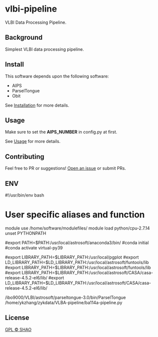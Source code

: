 # vlbi-pipeline

VLBI Data Processing Pipeline.

## Background

Simplest VLBI data processing pipeline.

## Install

This software depends upon the following software:

- AIPS
- ParselTongue
- Obit

See [Installation](docs/installation) for more details.

## Usage

Make sure to set the **AIPS_NUMBER** in config.py at first.


See [Usage](docs/usage/usage.rst) for more details.


## Contributing




Feel free to PR or suggestions! [Open an issue](https://github.com/SHAO-SKA/vlbi-pipeline/issues/new) or submit PRs.


## ENV

#!/usr/bin/env bash
# User specific aliases and function
module use /home/software/modulefiles/
module load python/cpu-2.7.14
unset PYTHONPATH

#export PATH=$PATH:/usr/local/astrosoft/anaconda3/bin/
#conda initial
#conda activate virtual-py39



#export LIBRARY_PATH=$LIBRARY_PATH:/usr/local/pgplot
#export LD_LIBRARY_PATH=$LD_LIBRARY_PATH:/usr/local/astrosoft/funtools/lib
#export LIBRARY_PATH=$LIBRARY_PATH:/usr/local/astrosoft/funtools/lib
#export LIBRARY_PATH=$LIBRARY_PATH:/usr/local/astrosoft/CASA/casa-release-4.5.2-el6/lib/
#export LD_LIBRARY_PATH=$LD_LIBRARY_PATH:/usr/local/astrosoft/CASA/casa-release-4.5.2-el6/lib/



/ibo9000/VLBI/astrosoft/parseltongue-3.0/bin/ParselTongue \
/home/ykzhang/zykdata/VLBA-pipeline/ba114a-pipeline.py 




## License

[GPL © SHAO](LICENSE)